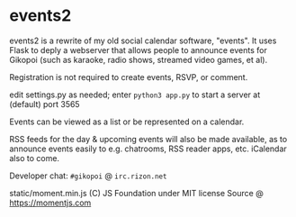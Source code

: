 # events2
events2 is a rewrite of my old social calendar software, "events". It
uses Flask to deply a webserver that allows people to announce events
for Gikopoi (such as karaoke, radio shows, streamed video games, et al).

Registration is not required to create events, RSVP, or comment.

edit settings.py as needed; enter `python3 app.py` to start a server at
(default) port 3565 

Events can be viewed as a list or be represented on a calendar.

RSS feeds for the day & upcoming events will also be made available,
as to announce events easily to e.g. chatrooms, RSS reader apps, etc.
iCalendar also to come.

Developer chat: `#gikopoi` @ `irc.rizon.net`

static/moment.min.js (C) JS Foundation under MIT license
Source @ https://momentjs.com